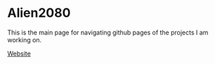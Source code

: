 # Alien2080
This is the main page for navigating github pages of the projects I am working on.


[Website](https://Alien2080.github.io)

